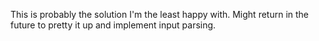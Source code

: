 This is probably the solution I'm the least happy with. Might return in the future to pretty it up and implement input parsing.